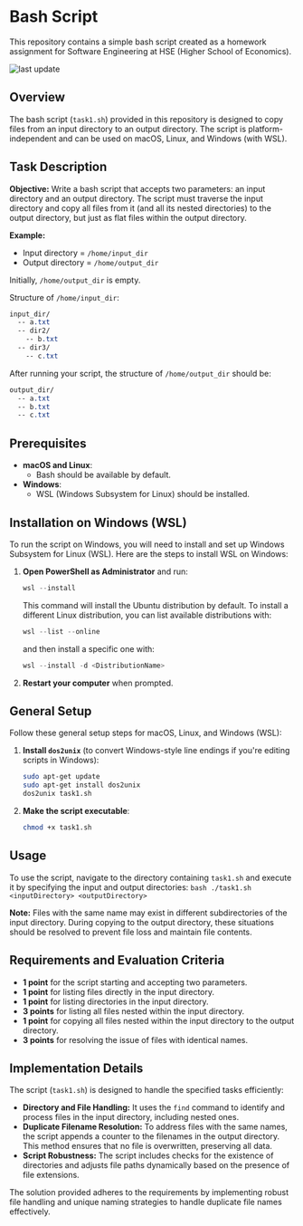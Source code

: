 # Bash Script

This repository contains a simple bash script created as a homework assignment for Software Engineering at HSE (Higher School of Economics).

![last update](https://img.shields.io/github/last-commit/altr3s/Software_Engineering_Homework_1)

## Overview

The bash script (`task1.sh`) provided in this repository is designed to copy files from an input directory to an output directory. The script is platform-independent and can be used on macOS, Linux, and Windows (with WSL).

## Task Description

**Objective:** Write a bash script that accepts two parameters: an input directory and an output directory. The script must traverse the input directory and copy all files from it (and all its nested directories) to the output directory, but just as flat files within the output directory.

**Example:**

- Input directory = `/home/input_dir`
- Output directory = `/home/output_dir`

Initially, `/home/output_dir` is empty.

Structure of `/home/input_dir`:
```css
input_dir/
  -- a.txt
  -- dir2/
    -- b.txt
  -- dir3/
    -- c.txt
```

After running your script, the structure of `/home/output_dir` should be:

```css
output_dir/
  -- a.txt
  -- b.txt
  -- c.txt
```

## Prerequisites

- **macOS and Linux**:
  - Bash should be available by default.
- **Windows**:
  - WSL (Windows Subsystem for Linux) should be installed.

## Installation on Windows (WSL)

To run the script on Windows, you will need to install and set up Windows Subsystem for Linux (WSL). Here are the steps to install WSL on Windows:

1. **Open PowerShell as Administrator** and run:
    ```powershell
    wsl --install
    ```
   This command will install the Ubuntu distribution by default. To install a different Linux distribution, you can list available distributions with:
    ```powershell
    wsl --list --online
    ```
   and then install a specific one with:
    ```powershell
    wsl --install -d <DistributionName>
    ```

2. **Restart your computer** when prompted.

## General Setup

Follow these general setup steps for macOS, Linux, and Windows (WSL):

1. **Install `dos2unix`** (to convert Windows-style line endings if you're editing scripts in Windows):
    ```bash
    sudo apt-get update
    sudo apt-get install dos2unix
    dos2unix task1.sh
    ```

2. **Make the script executable**:
    ```bash
    chmod +x task1.sh
    ```

## Usage

To use the script, navigate to the directory containing `task1.sh` and execute it by specifying the input and output directories:
    ```bash
    ./task1.sh <inputDirectory> <outputDirectory>
    ```


**Note:** Files with the same name may exist in different subdirectories of the input directory. During copying to the output directory, these situations should be resolved to prevent file loss and maintain file contents.

## Requirements and Evaluation Criteria

- **1 point** for the script starting and accepting two parameters.
- **1 point** for listing files directly in the input directory.
- **1 point** for listing directories in the input directory.
- **3 points** for listing all files nested within the input directory.
- **1 point** for copying all files nested within the input directory to the output directory.
- **3 points** for resolving the issue of files with identical names.

## Implementation Details

The script (`task1.sh`) is designed to handle the specified tasks efficiently:

- **Directory and File Handling:** It uses the `find` command to identify and process files in the input directory, including nested ones.
- **Duplicate Filename Resolution:** To address files with the same names, the script appends a counter to the filenames in the output directory. This method ensures that no file is overwritten, preserving all data.
- **Script Robustness:** The script includes checks for the existence of directories and adjusts file paths dynamically based on the presence of file extensions.

The solution provided adheres to the requirements by implementing robust file handling and unique naming strategies to handle duplicate file names effectively.
